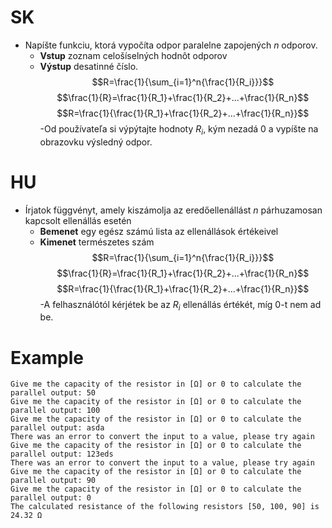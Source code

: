 # SK
- Napíšte funkciu, ktorá vypočíta odpor paralelne zapojených $n$ odporov. 
  - **Vstup** zoznam celošíselných hodnôt odporov
  - **Výstup** desatinné číslo.
$$R=\frac{1}{\sum_{i=1}^n{\frac{1}{R_i}}}$$
$$\frac{1}{R}=\frac{1}{R_1}+\frac{1}{R_2}+...+\frac{1}{R_n}$$
$$R=\frac{1}{\frac{1}{R_1}+\frac{1}{R_2}+...+\frac{1}{R_n}}$$
-Od používateľa si výpýtajte hodnoty $R_i$, kým nezadá 0 a vypíšte na obrazovku výsledný odpor.
  
# HU
- Írjatok függvényt, amely kiszámolja az eredőellenállást $n$ párhuzamosan kapcsolt ellenállás esetén 
  - **Bemenet** egy egész számú lista az ellenállások értékeivel
  - **Kimenet** természetes szám
$$R=\frac{1}{\sum_{i=1}^n{\frac{1}{R_i}}}$$
$$\frac{1}{R}=\frac{1}{R_1}+\frac{1}{R_2}+...+\frac{1}{R_n}$$
$$R=\frac{1}{\frac{1}{R_1}+\frac{1}{R_2}+...+\frac{1}{R_n}}$$
-A felhasználótól kérjétek be az $R_i$ ellenállás értékét, míg 0-t nem ad be.

# Example
```
Give me the capacity of the resistor in [Ω] or 0 to calculate the parallel output: 50
Give me the capacity of the resistor in [Ω] or 0 to calculate the parallel output: 100
Give me the capacity of the resistor in [Ω] or 0 to calculate the parallel output: asda
There was an error to convert the input to a value, please try again
Give me the capacity of the resistor in [Ω] or 0 to calculate the parallel output: 123eds
There was an error to convert the input to a value, please try again
Give me the capacity of the resistor in [Ω] or 0 to calculate the parallel output: 90
Give me the capacity of the resistor in [Ω] or 0 to calculate the parallel output: 0
The calculated resistance of the following resistors [50, 100, 90] is 24.32 Ω
```